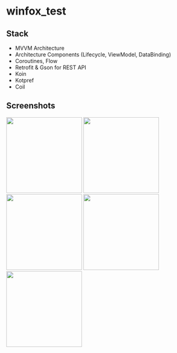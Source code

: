 # winfox_test

## Stack
+ MVVM Architecture
+ Architecture Components (Lifecycle, ViewModel, DataBinding)
+ Coroutines, Flow
+ Retrofit & Gson for REST API
+ Koin
+ Kotpref
+ Coil

## Screenshots
<img src="https://github.com/chillav/winfox_test/assets/104314167/b0ddbc5a-1f96-4224-9ef7-0a38ec958d08" width=200/> <img src="https://github.com/chillav/winfox_test/assets/104314167/b421d75d-0772-4019-989f-4c82b45cfc55" width=200/> <img src="https://github.com/chillav/winfox_test/assets/104314167/b413344f-89fe-4954-bd38-b6fa13f69206" width=200/> 
<img src="https://github.com/chillav/winfox_test/assets/104314167/c3d73ffa-6476-4d3a-bb6c-bf0f7e66dde3" width=200/> <img src="https://github.com/chillav/winfox_test/assets/104314167/6cf0f3d0-9306-41ec-ac2a-5c9d466fb556" width=200/> 

